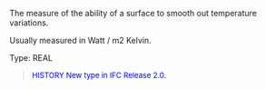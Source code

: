 The measure of the ability of a surface to smooth out temperature variations.

Usually measured in Watt / m2 Kelvin.

Type: REAL

> <font size="-1" color="#0000FF">HISTORY New type in IFC Release 2.0.
</font>